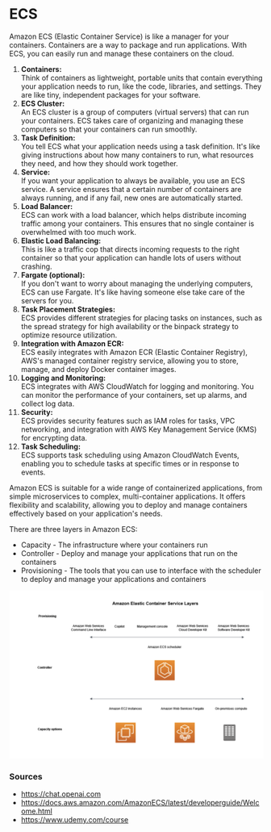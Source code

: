 # ECS
Amazon ECS (Elastic Container Service) is like a manager for your containers. Containers are a way to package and run applications. With ECS, you can easily run and manage these containers on the cloud. 

1. __Containers:__  
 Think of containers as lightweight, portable units that contain everything your application needs to run, like the code, libraries, and settings. They are like tiny, independent packages for your software.
2. __ECS Cluster:__  
 An ECS cluster is a group of computers (virtual servers) that can run your containers. ECS takes care of organizing and managing these computers so that your containers can run smoothly.
3. __Task Definition:__  
 You tell ECS what your application needs using a task definition. It's like giving instructions about how many containers to run, what resources they need, and how they should work together.
4. __Service:__  
 If you want your application to always be available, you use an ECS service. A service ensures that a certain number of containers are always running, and if any fail, new ones are automatically started.
5. __Load Balancer:__   
 ECS can work with a load balancer, which helps distribute incoming traffic among your containers. This ensures that no single container is overwhelmed with too much work.
6. __Elastic Load Balancing:__  
 This is like a traffic cop that directs incoming requests to the right container so that your application can handle lots of users without crashing.
7. __Fargate (optional):__  
 If you don't want to worry about managing the underlying computers, ECS can use Fargate. It's like having someone else take care of the servers for you.
8. __Task Placement Strategies:__    
ECS provides different strategies for placing tasks on instances, such as the spread strategy for high availability or the binpack strategy to optimize resource utilization.
9. __Integration with Amazon ECR:__  
ECS easily integrates with Amazon ECR (Elastic Container Registry), AWS's managed container registry service, allowing you to store, manage, and deploy Docker container images.
10. __Logging and Monitoring:__  
ECS integrates with AWS CloudWatch for logging and monitoring. You can monitor the performance of your containers, set up alarms, and collect log data.
11. __Security:__  
ECS provides security features such as IAM roles for tasks, VPC networking, and integration with AWS Key Management Service (KMS) for encrypting data.
12. __Task Scheduling:__  
ECS supports task scheduling using Amazon CloudWatch Events, enabling you to schedule tasks at specific times or in response to events.

Amazon ECS is suitable for a wide range of containerized applications, from simple microservices to complex, multi-container applications. It offers flexibility and scalability, allowing you to deploy and manage containers effectively based on your application's needs.


There are three layers in Amazon ECS:

* Capacity - The infrastructure where your containers run
* Controller - Deploy and manage your applications that run on the containers
* Provisioning - The tools that you can use to interface with the scheduler to deploy and manage your applications and containers

![ECS](../00_includes/06_AWS_III/56.Extrainfo.png)


### Sources
* https://chat.openai.com 
* https://docs.aws.amazon.com/AmazonECS/latest/developerguide/Welcome.html
* https://www.udemy.com/course

